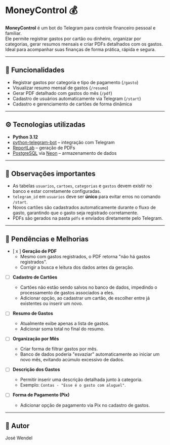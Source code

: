 # MoneyControl 💰

**MoneyControl** é um bot do Telegram para controle financeiro pessoal e familiar.  
Ele permite registrar gastos por cartão ou dinheiro, organizar por categorias, gerar resumos mensais e criar PDFs detalhados com os gastos.  
Ideal para acompanhar suas finanças de forma prática, rápida e segura.

---

## 🚀 Funcionalidades
- Registrar gastos por categoria e tipo de pagamento (`/gasto`)  
- Visualizar resumo mensal de gastos (`/resumo`)  
- Gerar PDF detalhado com gastos do mês (`/pdf`)  
- Cadastro de usuários automaticamente via Telegram (`/start`)  
- Cadastro e gerenciamento de cartões de forma dinâmica  

---

## ⚙️ Tecnologias utilizadas
- **Python 3.12**  
- [python-telegram-bot](https://python-telegram-bot.org/) – integração com Telegram  
- [ReportLab](https://www.reportlab.com/) – geração de PDFs  
- [PostgreSQL](https://www.postgresql.org/) via [Neon](https://neon.tech/) – armazenamento de dados  

---

## 📌 Observações importantes
- As tabelas `usuarios`, `cartoes`, `categorias` e `gastos` devem existir no banco e estar corretamente configuradas.  
- `telegram_id` em `usuarios` deve ser **único** para evitar erros no comando `/start`.  
- Novos cartões são cadastrados automaticamente durante o fluxo de gasto, garantindo que o gasto seja registrado corretamente.  
- PDFs são gerados na pasta `pdfs` e enviados diretamente pelo Telegram.  

---
## 📌 Pendências e Melhorias

- [ x ] **Geração de PDF**  
  - Mesmo com gastos registrados, o PDF retorna "não há gastos registrados".  
  - Corrigir a busca e leitura dos dados antes da geração.

- [ ] **Cadastro de Cartões**  
  - Cartões não estão sendo salvos no banco de dados, impedindo o processamento de gastos associados a eles.  
  - Adicionar opção, ao cadastrar um cartão, de escolher entre já existentes ou inserir um novo.

- [ ] **Resumo de Gastos**  
  - Atualmente exibe apenas a lista de gastos.  
  - Adicionar soma total no final do resumo.

- [ ] **Organização por Mês**  
  - Criar forma de filtrar gastos por mês.  
  - Banco de dados poderia "esvaziar" automaticamente ao iniciar um novo mês, evitando acúmulo excessivo de dados.

- [ ] **Descrição dos Gastos**  
  - Permitir inserir uma descrição detalhada junto à categoria.  
  - Exemplo: `Contas - "Esse é o gasto com aluguel"`.

- [ ] **Forma de Pagamento (Pix)**  
  - Adicionar opção de pagamento via Pix no cadastro de gastos.
---

## 👤 Autor
José Wendel
